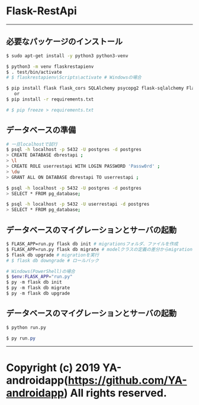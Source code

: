 # Flask-RestApi

---

## 必要なパッケージのインストール

```sh
$ sudo apt-get install -y python3 python3-venv

$ python3 -m venv flaskrestapienv
$ . test/bin/activate
# $ flaskrestapienv\Scripts\activate # Windowsの場合

$ pip install flask flask_cors SQLAlchemy psycopg2 flask-sqlalchemy Flask-Migrate
   or
$ pip install -r requirements.txt

# $ pip freeze > requirements.txt
```

## データベースの準備

```sh
# 一旦localhostで試行
$ psql -h localhost -p 5432 -U postgres -d postgres
> CREATE DATABASE dbrestapi ;
> \l
> CREATE ROLE userrestapi WITH LOGIN PASSWORD 'Passw0rd' ;
> \du
> GRANT ALL ON DATABASE dbrestapi TO userrestapi ;

$ psql -h localhost -p 5432 -U postgres -d postgres
> SELECT * FROM pg_database;

$ psql -h localhost -p 5432 -U userrestapi -d postgres
> SELECT * FROM pg_database;
```

## データベースのマイグレーションとサーバの起動

```sh
$ FLASK_APP=run.py flask db init # migrationsフォルダ、ファイルを作成
$ FLASK_APP=run.py flask db migrate # modelクラスの定義の差分からmigrationファイルを作成
$ flask db upgrade # migrationを実行
# $ flask db downgrade # ロールバック
```

```powershell
# Windows(PowerShell)の場合
$ $env:FLASK_APP="run.py"
$ py -m flask db init
$ py -m flask db migrate
$ py -m flask db upgrade
```

## データベースのマイグレーションとサーバの起動

```sh
$ python run.py
```

```powershell
$ py run.py
```

---

# Copyright (c) 2019 YA-androidapp(https://github.com/YA-androidapp) All rights reserved.
